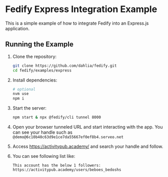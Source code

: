 # Fedify Express Integration Example

This is a simple example of how to integrate Fedify into an Express.js application.

## Running the Example

1. Clone the repository:

   ```sh
   git clone https://github.com/dahlia/fedify.git
   cd fedify/examples/express
   ```

2. Install dependencies:

   ```sh
   # optional
   nvm use
   npm i
   ```

3. Start the server:

   ```sh
   npm start & npx @fedify/cli tunnel 8000
   ```

4. Open your browser tunneled URL and start interacting with the app. You can see your handle such as `@demo@6c10b40c63d9e1ce7da55667ef0ef8b4.serveo.net`

5. Access https://activitypub.academy/ and search your handle and follow.

6. You can see following list like:
   ```
   This account has the below 1 followers:
   https://activitypub.academy/users/beboes_bedoshs
   ```
